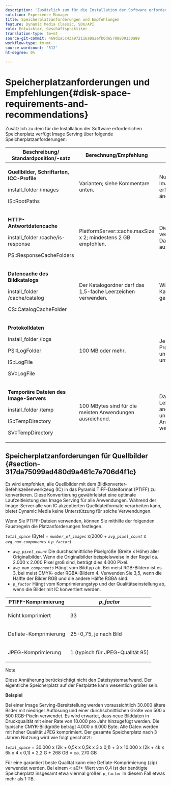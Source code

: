 ```yaml
---
description: 'Zusätzlich zum für die Installation der Software erforderlichen Speicherplatz verfügt Image Serving über die folgenden Speicherplatzanforderungen '
solution: Experience Manager
title: Speicherplatzanforderungen und Empfehlungen
feature: Dynamic Media Classic, SDK/API
role: Entwickler, Geschäftspraktiker
translation-type: tm+mt
source-git-commit: 469d1a5c43a972116a8a2efb0de5708800130a99
workflow-type: tm+mt
source-wordcount: '512'
ht-degree: 0%

---
```



# Speicherplatzanforderungen und Empfehlungen{#disk-space-requirements-and-recommendations}

Zusätzlich zu dem für die Installation der Software erforderlichen Speicherplatz verfügt Image Serving über folgende Speicherplatzanforderungen:

<table id="table_0AE363AB76304F258A19E43500FE8423"> 
 <thead> 
  <tr> 
   <th class="entry"> <b>Beschreibung/ Standardposition/-satz</b> </th> 
   <th class="entry"> <b>Berechnung/Empfehlung</b> </th> 
   <th class="entry"> <b>Kommentare</b> </th> 
  </tr> 
 </thead>
 <tbody> 
  <tr> 
   <td> <p><b>Quellbilder, Schriftarten, ICC-Profile</b> </p> <p> <span class="filepath"> <span class="varname"> install_folder  </span>/images  </span> <span class="codeph"></span> </p> <p> <span class="codeph"> IS::RootPaths  </span> </p> </td> 
   <td> <p>Varianten; siehe Kommentare unten. </p> </td> 
   <td> <p>Nur der Zugriff auf den Image-Server ist erforderlich. die Server ändern nie Daten. </p> </td> 
  </tr> 
  <tr> 
   <td> <p><b>HTTP-Antwortdatencache</b> </p> <p> <span class="filepath"> <span class="varname"> install_folder  </span>/cache/is-response  </span> </p> <p> <span class="codeph"> PS::ResponseCacheFolders  </span> </p> </td> 
   <td> <p> <span class="codeph"> PlatformServer::cache.maxSize  </span> x 2; mindestens 2 GB empfohlen. </p> </td> 
   <td> <p>Dieser Cache speichert auch verschachtelte/eingebettete Daten und Bilder aus ausländischen Quellen. </p> </td> 
  </tr> 
  <tr> 
   <td> <p><b>Datencache des Bildkatalogs</b> </p> <p> <span class="filepath"> <span class="varname"> install_folder  </span>/cache/catalog  </span> </p> <p> <span class="codeph"> CS::CatalogCacheFolder  </span> </p> </td> 
   <td> <p>Der Katalogordner darf das 1,5-fache Leerzeichen verwenden. </p> </td> 
   <td> <p>Wird ausgefüllt, wenn Kataloge zum ersten Mal geladen werden. </p> </td> 
  </tr> 
  <tr> 
   <td> <p><b>Protokolldaten</b> </p> <p> <span class="filepath"> <span class="varname"> install_folder  </span>/logs  </span> </p> <p> <span class="codeph"> PS::LogFolder  </span> </p> <p> <span class="codeph"> IS::LogFile  </span> </p> <p> <span class="codeph"> SV::LogFile  </span> </p> </td> 
   <td> <p>100 MB oder mehr. </p> </td> 
   <td> <p>Je nach Protokollierungskonfiguration und Serververwendung unterschiedlich. </p> </td> 
  </tr> 
  <tr> 
   <td> <p><b>Temporäre Dateien des Image-Servers</b> </p> <p> <span class="filepath"> <span class="varname"> install_folder  </span>/temp  </span> </p> <p> <span class="codeph"> IS::TempDirectory  </span> </p> <p> <span class="codeph"> SV::TempDirectory  </span> </p> </td> 
   <td> <p>100 MBytes sind für die meisten Anwendungen ausreichend. </p> </td> 
   <td> <p>Daten mit kurzer Lebensdauer; kann für andere Quellbilder als PTIFFs und bestimmte Antwortbildformate benötigt werden. </p> </td> 
  </tr> 
 </tbody> 
</table>

## Speicherplatzanforderungen für Quellbilder {#section-317da75099ad480d9a461c7e706d4f1c}

Es wird empfohlen, alle Quellbilder mit dem Bildkonverter-Befehlszeilenwerkzeug (IC) in das Pyramid TIFF-Dateiformat (PTIFF) zu konvertieren. Diese Konvertierung gewährleistet eine optimale Laufzeitleistung des Image Serving für alle Anwendungen. Während der Image-Server alle von IC akzeptierten Quelldateiformate verarbeiten kann, bietet Dynamic Media keine Unterstützung für solche Verwendungen.

Wenn Sie PTIFF-Dateien verwenden, können Sie mithilfe der folgenden Faustregeln die Platzanforderungen festlegen.

*`total_space`* (Byte) =  *`number_of_images`* x(2000 +  *`avg_pixel_count`* x  *`avg_num_components`* x  *`p_factor`*)

* *`avg_pixel_count`* Die durchschnittliche Pixelgröße (Breite x Höhe) aller Originalbilder. Wenn die Originalbilder beispielsweise in der Regel ca. 2.000 x 2.000 Pixel groß sind, beträgt dies 4.000 Pixel.
* *`avg_num_components`* Hängt vom Bildtyp ab. Bei meist RGB-Bildern ist es 3, bei meist CMYK- oder RGBA-Bildern 4. Verwenden Sie 3,5, wenn die Hälfte der Bilder RGB und die andere Hälfte RGBA sind.
* *`p_factor`* Hängt vom Komprimierungstyp und der Qualitätseinstellung ab, wenn die Bilder mit IC konvertiert werden.

<table id="table_89995BECF30243569954819D07DA2A2F"> 
 <thead> 
  <tr> 
   <th class="entry"> <b>PTIFF-Komprimierung</b> </th> 
   <th class="entry"> <b><i>p_factor</i></b> </th> 
  </tr> 
 </thead>
 <tbody> 
  <tr> 
   <td> <p>Nicht komprimiert </p> </td> 
   <td> <p> 33 </p> </td> 
  </tr> 
  <tr> 
   <td> <p>Deflate-Komprimierung </p> </td> 
   <td> <p> 25-0,75, je nach Bild </p> </td> 
  </tr> 
  <tr> 
   <td> <p>JPEG-Komprimierung </p> </td> 
   <td> <p> 1 (typisch für JPEG-Qualität 95) </p> </td> 
  </tr> 
 </tbody> 
</table>

>[!NOTE]
>
>Diese Annäherung berücksichtigt nicht den Dateisystemaufwand. Der eigentliche Speicherplatz auf der Festplatte kann wesentlich größer sein.

**Beispiel**

Bei einer Image Serving-Bereitstellung werden voraussichtlich 30.000 ältere Bilder mit niedriger Auflösung und einer durchschnittlichen Größe von 500 x 500 RGB-Pixeln verwendet. Es wird erwartet, dass neue Bilddaten in Druckqualität mit einer Rate von 10.000 pro Jahr hinzugefügt werden. Die typische CMYK-Bildgröße beträgt 4.000 x 6.000 Byte. Alle Daten werden mit hoher Qualität JPEG komprimiert. Der gesamte Speicherplatz nach 3 Jahren Nutzung wird wie folgt geschätzt:

*`total_space`* = 30.000 x (2k + 0,5k x 0,5k x 3 x 0,1) + 3 x 10.000 x (2k + 4k x 6k x 4 x 0,1) = 2,2 G + 268 GB = ca. 270 GB

Für eine garantiert beste Qualität kann eine Deflate-Komprimierung (zip) verwendet werden. Bei einem &lt; a0/>-Wert von 0,4 ist der benötigte Speicherplatz insgesamt etwa viermal größer. *`p_factor`* In diesem Fall etwas mehr als 1 TB.
